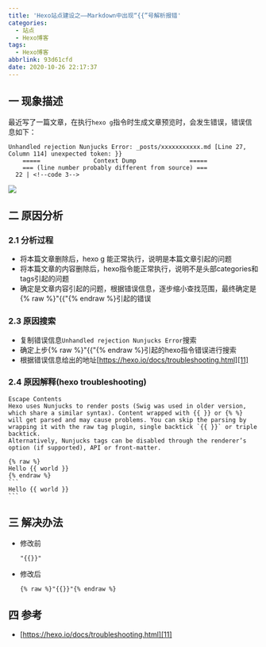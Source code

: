 ```yaml
---
title: 'Hexo站点建设之——Markdown中出现“{{”号解析报错'
categories:
  - 站点
  - Hexo博客
tags:
  - Hexo博客
abbrlink: 93d61cfd
date: 2020-10-26 22:17:37
---
```

## 一 现象描述

最近写了一篇文章，在执行`hexo g`指令时生成文章预览时，会发生错误，错误信息如下：

```
Unhandled rejection Nunjucks Error: _posts/xxxxxxxxxxx.md [Line 27, Column 114] unexpected token: }}
    =====               Context Dump               =====
    === (line number probably different from source) ===
  22 | <!--code￼3-->
```

<!--more-->

![][1]

## 二 原因分析

### 2.1 分析过程

* 将本篇文章删除后，hexo g 能正常执行，说明是本篇文章引起的问题
* 将本篇文章的内容删除后，hexo指令能正常执行，说明不是头部categories和tags引起的问题
* 确定是文章内容引起的问题，根据错误信息，逐步缩小查找范围，最终确定是{% raw %}"{{"{% endraw %}引起的错误

### 2.3 原因搜索

* 复制错误信息`Unhandled rejection Nunjucks Error`搜索
* 确定上步{% raw %}"{{"{% endraw %}引起的hexo指令错误进行搜索
* 根据错误信息给出的地址[https://hexo.io/docs/troubleshooting.html][11]

### 2.4 原因解释(hexo troubleshooting)

```
Escape Contents
Hexo uses Nunjucks to render posts (Swig was used in older version, which share a similar syntax). Content wrapped with {{ }} or {% %} will get parsed and may cause problems. You can skip the parsing by wrapping it with the raw tag plugin, single backtick `{{ }}` or triple backtick.
Alternatively, Nunjucks tags can be disabled through the renderer’s option (if supported), API or front-matter.

{% raw %}
Hello {{ world }}
{% endraw %}
​```
Hello {{ world }}
​```
```

## 三 解决办法

* 修改前

  ```
  "{{}}"
  ```

* 修改后

  ```
  {% raw %}"{{}}"{% endraw %}
  ```

## 四 参考

* [https://hexo.io/docs/troubleshooting.html][11]



[1]:https://cdn.jsdelivr.net/gh/PGzxc/CDN@master/blog-hexo/hexo-error-unhandled-nunjucks-info.png
[11]:https://hexo.io/docs/troubleshooting.html